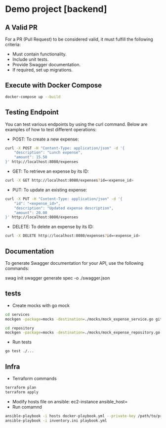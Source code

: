 # Demo project [backend]
## A Valid PR

For a PR (Pull Request) to be considered valid, it must fulfill the following criteria:

- Must contain functionality.
- Include unit tests.
- Provide Swagger documentation.
- If required, set up migrations.

## Execute with Docker Compose

```bash
docker-compose up --build
```

## Testing Endpoint
You can test various endpoints by using the curl command. Below are examples of how to test different operations:

- POST: To create a new expense:
```bash
curl -X POST -H "Content-Type: application/json" -d '{
    "description": "Lunch expense",
    "amount": 15.50
}' http://localhost:8080/expenses
```

- GET: To retrieve an expense by its ID:
```bash
curl -X GET http://localhost:8080/expenses?id=<expense_id>
```

- PUT: To update an existing expense:
```bash
curl -X PUT -H "Content-Type: application/json" -d '{
    "id": "<expense_id>",
    "description": "Updated expense description",
    "amount": 20.00
}' http://localhost:8080/expenses
```

- DELETE: To delete an expense by its ID:
```bash
curl -X DELETE http://localhost:8080/expenses?id=<expense_id>
```

## Documentation
To generate Swagger documentation for your API, use the following commands:

swag init
swagger generate spec -o ./swagger.json

## tests
- Create mocks with go mock
```bash
cd services
mockgen -package=mocks -destination=./mocks/mock_expense_service.go github.com/demo-talent/internal/services ExpenseService
```
```bash
cd repository
mockgen -package=mocks -destination=./mocks/mock_expense_repository.go github.com/demo-talent/internal/repository ExpenseRepositoryInterface
```
- Run tests
```bash
go test ./...
```

## Infra
- Terraform commands
```bash
terraform plan
terraform apply
```

- Modify hosts file on ansible: 
ec2-instance ansible_host=<public-ip-address>
- Run comamnd
```bash
ansible-playbook -i hosts docker-playbook.yml --private-key /path/to/private-key.pem -e "db_password=your_secure_password"
ansible-playbook -i inventory.ini playbook.yml
```
